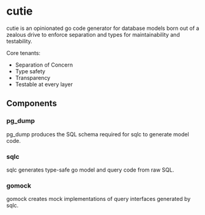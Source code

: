 # cutie

cutie is an opinionated go code generator for database models born out of a zealous drive to enforce separation and types for maintainability and testability.

Core tenants:

- Separation of Concern
- Type safety
- Transparency
- Testable at every layer

## Components

### pg_dump

pg_dump produces the SQL schema required for sqlc to generate model code.

### sqlc

sqlc generates type-safe go model and query code from raw SQL.

### gomock

gomock creates mock implementations of query interfaces generated by sqlc.
